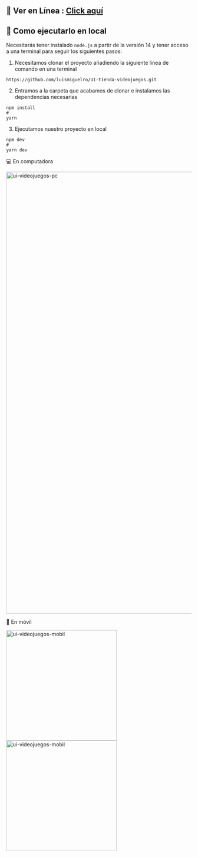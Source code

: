 ## 🚀 Ver en Línea : [Click aquí](https://videojuegos-ui.netlify.app/)


## 🚀 Como ejecutarlo en local

Necesitarás tener instalado ``` node.js ``` a partir de la versión 14 y tener acceso a una terminal para seguir los siguientes pasos:
>
1. Necesitamos clonar el proyecto añadiendo la siguiente linea de comando en una terminal
```
https://github.com/luismiguelro/UI-tienda-videojuegos.git
```
>
2. Entramos a la carpeta que acabamos de clonar e instalamos las dependencias necesarias
```
npm install
#
yarn
```
>
3. Ejecutamos nuestro proyecto en local
```
npm dev
#
yarn dev
```

💻 En computadora
>
<img width="1200" alt="ui-videojuegos-pc" src="https://github.com/luismiguelro/UI-tienda-videojuegos/assets/101124184/6e607419-6ec5-4a1b-aa84-db34ceb65bb4">

📱 En móvil
>
<img width="300"  alt="ui-videojuegos-mobil" src="https://github.com/luismiguelro/UI-tienda-videojuegos/assets/101124184/0f2dabb3-8c01-44d2-9261-7e6b97b9efd5">
<img width="300" alt="ui-videojuegos-mobil" src="https://github.com/luismiguelro/UI-tienda-videojuegos/assets/101124184/a9fc0ee9-609a-491c-bf6a-9bc8f6f12325"> 
